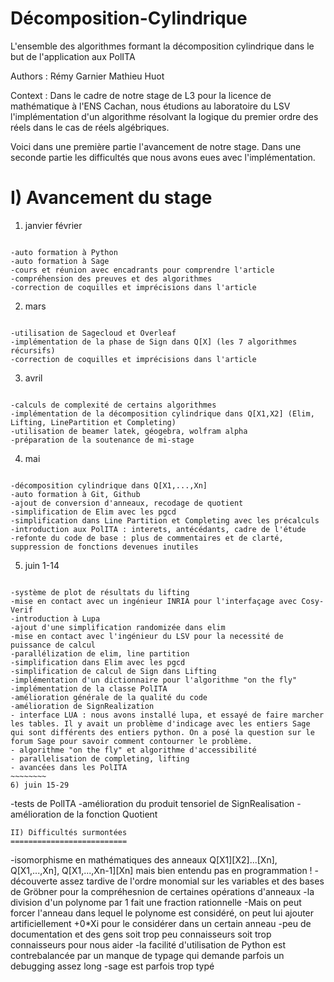 # Décomposition-Cylindrique
L'ensemble des algorithmes formant la décomposition cylindrique dans le but de l'application aux PolITA

Authors : Rémy Garnier
          Mathieu Huot
          
Context : Dans le cadre de notre stage de L3 pour la licence de mathématique à l'ENS Cachan, nous étudions au                    laboratoire du LSV l'implémentation d'un algorithme résolvant la logique du premier ordre des réels dans le            cas de réels algébriques.

Voici dans une première partie l'avancement de notre stage.
Dans une seconde partie les difficultés que nous avons eues avec l'implémentation.

I) Avancement du stage
======================

1) janvier février
~~~~~~~~

-auto formation à Python
-auto formation à Sage
-cours et réunion avec encadrants pour comprendre l'article
-compréhension des preuves et des algorithmes
-correction de coquilles et imprécisions dans l'article
~~~~~~~~
2) mars 
~~~~~~~~

-utilisation de Sagecloud et Overleaf
-implémentation de la phase de Sign dans Q[X] (les 7 algorithmes récursifs)
-correction de coquilles et imprécisions dans l'article
~~~~~~~~
3) avril
~~~~~~~~

-calculs de complexité de certains algorithmes
-implémentation de la décomposition cylindrique dans Q[X1,X2] (Elim, Lifting, LinePartition et Completing)
-utilisation de beamer latek, géogebra, wolfram alpha
-préparation de la soutenance de mi-stage
~~~~~~~~
4) mai
~~~~~~

-décomposition cylindrique dans Q[X1,...,Xn]
-auto formation à Git, Github
-ajout de conversion d'anneaux, recodage de quotient
-simplification de Elim avec les pgcd
-simplification dans Line Partition et Completing avec les précalculs
-introduction aux PolITA : interets, antécédants, cadre de l'étude
-refonte du code de base : plus de commentaires et de clarté, suppression de fonctions devenues inutiles
~~~~~~~~
5) juin 1-14
~~~~~~~~~~~~

-système de plot de résultats du lifting
-mise en contact avec un ingénieur INRIA pour l'interfaçage avec Cosy-Verif
-introduction à Lupa
-ajout d'une simplification randomizée dans elim
-mise en contact avec l'ingénieur du LSV pour la necessité de puissance de calcul
-parallélization de elim, line partition
-simplification dans Elim avec les pgcd
-simplification de calcul de Sign dans Lifting
-implémentation d'un dictionnaire pour l'algorithme "on the fly"
-implémentation de la classe PolITA
-amélioration générale de la qualité du code
-amélioration de SignRealization
- interface LUA : nous avons installé lupa, et essayé de faire marcher les tables. Il y avait un problème d'indicage avec les entiers Sage qui sont différents des entiers python. On a posé la question sur le forum Sage pour savoir comment contourner le problème.
- algorithme "on the fly" et algorithme d'accessibilité
- parallelisation de completing, lifting
- avancées dans les PolITA
~~~~~~~~
6) juin 15-29
~~~~~~~~~~~~~

-tests de PolITA
-amélioration du produit tensoriel de SignRealisation
-amélioration de la fonction Quotient 
~~~~~~~~
II) Difficultés surmontées
==========================
~~~~~~~~
-isomorphisme en mathématiques des anneaux Q[X1][X2]...[Xn], Q[X1,...,Xn], Q[X1,...,Xn-1][Xn] mais bien entendu pas en programmation !
-découverte assez tardive de l'ordre monomial sur les variables et des bases de Gröbner pour la compréhesnion de certaines opérations d'anneaux
-la division d'un polynome par 1 fait une fraction rationnelle 
-Mais on peut forcer l'anneau dans lequel le polynome est considéré, on peut lui ajouter artificiellement +0*Xi pour le considérer dans un certain anneau
-peu de documentation et des gens soit trop peu connaisseurs soit trop connaisseurs pour nous aider
-la facilité d'utilisation de Python est contrebalancée par un manque de typage qui demande parfois un debugging assez long
-sage est parfois trop typé
 
~~~~~~~~
